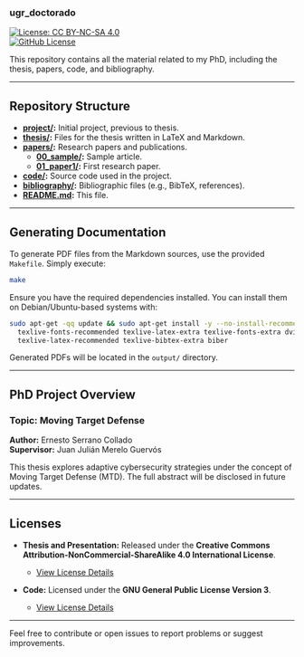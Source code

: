 ### **ugr_doctorado**

[![License: CC BY-NC-SA 4.0](https://img.shields.io/badge/License-CC%20BY--NC--SA%204.0-lightgrey.svg)](https://creativecommons.org/licenses/by-nc-sa/4.0/)  
[![GitHub License](https://img.shields.io/github/license/erseco/ugr_doctorado.svg)](https://github.com/erseco/ugr_doctorado/blob/master/LICENSE)

This repository contains all the material related to my PhD, including the thesis, papers, code, and bibliography.

---

## **Repository Structure**

- **[project/](project/):** Initial project, previous to thesis.  
- **[thesis/](thesis/):** Files for the thesis written in LaTeX and Markdown.  
- **[papers/](papers/):** Research papers and publications.  
  - **[00_sample/](papers/00_sample/):** Sample article.  
  - **[01_paper1/](papers/01_paper1/):** First research paper.  
- **[code/](code/):** Source code used in the project.  
- **[bibliography/](bibliography/):** Bibliographic files (e.g., BibTeX, references).  
- **[README.md](README.md):** This file.  

---

## **Generating Documentation**

To generate PDF files from the Markdown sources, use the provided `Makefile`. Simply execute:

```bash
make
```

Ensure you have the required dependencies installed. You can install them on Debian/Ubuntu-based systems with:

```bash
sudo apt-get -qq update && sudo apt-get install -y --no-install-recommends \
  texlive-fonts-recommended texlive-latex-extra texlive-fonts-extra dvipng \
  texlive-latex-recommended texlive-bibtex-extra biber
```

Generated PDFs will be located in the `output/` directory.

---

## **PhD Project Overview**

### **Topic: Moving Target Defense**  
**Author:** Ernesto Serrano Collado  
**Supervisor:** Juan Julián Merelo Guervós  

This thesis explores adaptive cybersecurity strategies under the concept of Moving Target Defense (MTD). The full abstract will be disclosed in future updates.

---

## **Licenses**

- **Thesis and Presentation:** Released under the **Creative Commons Attribution-NonCommercial-ShareAlike 4.0 International License**.  
  - [View License Details](https://creativecommons.org/licenses/by-nc-sa/4.0/)

- **Code:** Licensed under the **GNU General Public License Version 3**.  
  - [View License Details](https://www.gnu.org/licenses/gpl-3.0.html)

---

Feel free to contribute or open issues to report problems or suggest improvements.
